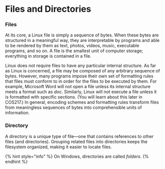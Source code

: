 # Files and Directories

### Files

At its core, a Linux file is simply a sequence of bytes. When these bytes are structured in a meaningful way, they are interpretable by programs and able to be rendered by them as text, photos, videos, music, executable programs, and so on. A file is the smallest unit of computer storage; everything in storage is contained in a file.

Linux does not require files to have any particular internal structure. As far as Linux is concerned, a file may be composed of any arbitrary sequence of bytes. However, many programs impose their own set of formatting rules that files must conform to in order for the files to be executed by them. For example, Microsoft Word will not open a file unless its internal structure meets a format such as _doc_. Similarly, Linux will not execute a file unless it is formatted with specific sections. (You will learn about this later in COS217.) In general, encoding schemes and formatting rules transform files from meaningless sequences of bytes into comprehensible units of information.

### Directory

A directory is a unique type of file—one that contains references to other files (and directories). Grouping related files into directories keeps the filesystem organized, making it easier to locate files.

{% hint style="info" %}
On Windows, directories are called _folders_.
{% endhint %}
